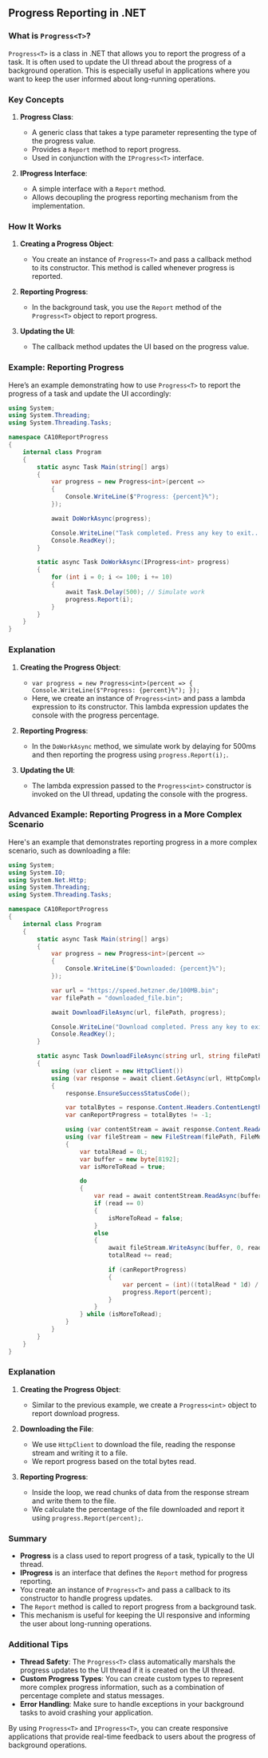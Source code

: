 ## Progress Reporting in .NET

### What is `Progress<T>`?

`Progress<T>` is a class in .NET that allows you to report the progress of a task. It is often used to update the UI thread about the progress of a background operation. This is especially useful in applications where you want to keep the user informed about long-running operations.

### Key Concepts

1. **Progress<T> Class**:
   - A generic class that takes a type parameter representing the type of the progress value.
   - Provides a `Report` method to report progress.
   - Used in conjunction with the `IProgress<T>` interface.

2. **IProgress<T> Interface**:
   - A simple interface with a `Report` method.
   - Allows decoupling the progress reporting mechanism from the implementation.

### How It Works

1. **Creating a Progress Object**:
   - You create an instance of `Progress<T>` and pass a callback method to its constructor. This method is called whenever progress is reported.
   
2. **Reporting Progress**:
   - In the background task, you use the `Report` method of the `Progress<T>` object to report progress.

3. **Updating the UI**:
   - The callback method updates the UI based on the progress value.

### Example: Reporting Progress

Here’s an example demonstrating how to use `Progress<T>` to report the progress of a task and update the UI accordingly:

```csharp
using System;
using System.Threading;
using System.Threading.Tasks;

namespace CA10ReportProgress
{
    internal class Program
    {
        static async Task Main(string[] args)
        {
            var progress = new Progress<int>(percent =>
            {
                Console.WriteLine($"Progress: {percent}%");
            });

            await DoWorkAsync(progress);

            Console.WriteLine("Task completed. Press any key to exit...");
            Console.ReadKey();
        }

        static async Task DoWorkAsync(IProgress<int> progress)
        {
            for (int i = 0; i <= 100; i += 10)
            {
                await Task.Delay(500); // Simulate work
                progress.Report(i);
            }
        }
    }
}
```

### Explanation

1. **Creating the Progress Object**:
   - `var progress = new Progress<int>(percent => { Console.WriteLine($"Progress: {percent}%"); });`
   - Here, we create an instance of `Progress<int>` and pass a lambda expression to its constructor. This lambda expression updates the console with the progress percentage.

2. **Reporting Progress**:
   - In the `DoWorkAsync` method, we simulate work by delaying for 500ms and then reporting the progress using `progress.Report(i);`.

3. **Updating the UI**:
   - The lambda expression passed to the `Progress<int>` constructor is invoked on the UI thread, updating the console with the progress.

### Advanced Example: Reporting Progress in a More Complex Scenario

Here's an example that demonstrates reporting progress in a more complex scenario, such as downloading a file:

```csharp
using System;
using System.IO;
using System.Net.Http;
using System.Threading;
using System.Threading.Tasks;

namespace CA10ReportProgress
{
    internal class Program
    {
        static async Task Main(string[] args)
        {
            var progress = new Progress<int>(percent =>
            {
                Console.WriteLine($"Downloaded: {percent}%");
            });

            var url = "https://speed.hetzner.de/100MB.bin";
            var filePath = "downloaded_file.bin";

            await DownloadFileAsync(url, filePath, progress);

            Console.WriteLine("Download completed. Press any key to exit...");
            Console.ReadKey();
        }

        static async Task DownloadFileAsync(string url, string filePath, IProgress<int> progress)
        {
            using (var client = new HttpClient())
            using (var response = await client.GetAsync(url, HttpCompletionOption.ResponseHeadersRead))
            {
                response.EnsureSuccessStatusCode();

                var totalBytes = response.Content.Headers.ContentLength.HasValue ? response.Content.Headers.ContentLength.Value : -1L;
                var canReportProgress = totalBytes != -1;

                using (var contentStream = await response.Content.ReadAsStreamAsync())
                using (var fileStream = new FileStream(filePath, FileMode.Create, FileAccess.Write, FileShare.None, 8192, true))
                {
                    var totalRead = 0L;
                    var buffer = new byte[8192];
                    var isMoreToRead = true;

                    do
                    {
                        var read = await contentStream.ReadAsync(buffer, 0, buffer.Length);
                        if (read == 0)
                        {
                            isMoreToRead = false;
                        }
                        else
                        {
                            await fileStream.WriteAsync(buffer, 0, read);
                            totalRead += read;

                            if (canReportProgress)
                            {
                                var percent = (int)((totalRead * 1d) / (totalBytes * 1d) * 100);
                                progress.Report(percent);
                            }
                        }
                    } while (isMoreToRead);
                }
            }
        }
    }
}
```

### Explanation

1. **Creating the Progress Object**:
   - Similar to the previous example, we create a `Progress<int>` object to report download progress.

2. **Downloading the File**:
   - We use `HttpClient` to download the file, reading the response stream and writing it to a file.
   - We report progress based on the total bytes read.

3. **Reporting Progress**:
   - Inside the loop, we read chunks of data from the response stream and write them to the file.
   - We calculate the percentage of the file downloaded and report it using `progress.Report(percent);`.

### Summary

- **Progress<T>** is a class used to report progress of a task, typically to the UI thread.
- **IProgress<T>** is an interface that defines the `Report` method for progress reporting.
- You create an instance of `Progress<T>` and pass a callback to its constructor to handle progress updates.
- The `Report` method is called to report progress from a background task.
- This mechanism is useful for keeping the UI responsive and informing the user about long-running operations.

### Additional Tips

- **Thread Safety**: The `Progress<T>` class automatically marshals the progress updates to the UI thread if it is created on the UI thread.
- **Custom Progress Types**: You can create custom types to represent more complex progress information, such as a combination of percentage complete and status messages.
- **Error Handling**: Make sure to handle exceptions in your background tasks to avoid crashing your application.

By using `Progress<T>` and `IProgress<T>`, you can create responsive applications that provide real-time feedback to users about the progress of background operations.

